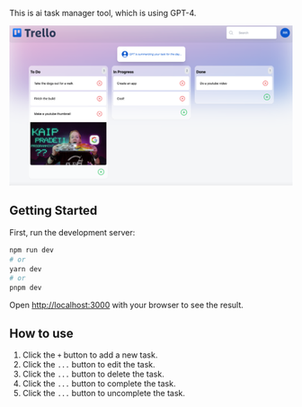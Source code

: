 This is ai task manager tool, which is using GPT-4.

<img src="public/home.png" />

## Getting Started

First, run the development server:

```bash
npm run dev
# or
yarn dev
# or
pnpm dev
```

Open [http://localhost:3000](http://localhost:3000) with your browser to see the result.

## How to use

1. Click the `+` button to add a new task.
2. Click the `...` button to edit the task.
3. Click the `...` button to delete the task.
4. Click the `...` button to complete the task.
5. Click the `...` button to uncomplete the task.

